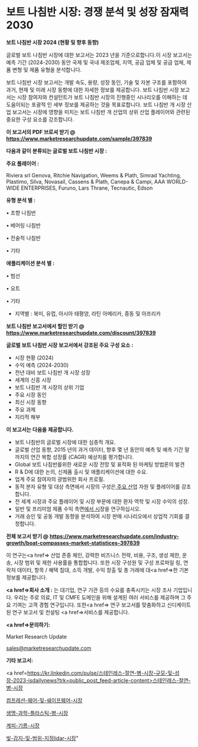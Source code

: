 # 보트 나침반 시장: 경쟁 분석 및 성장 잠재력 2030

<strong>보트 나침반 시장 2024 (현황 및 향후 동향)</strong>

글로벌 보트 나침반 시장에 대한 보고서는 2023 년을 기준으로합니다.이 시장 보고서는 예측 기간 (2024-2030) 동안 국제 및 국내 제조업체, 지역, 공급 업체 및 공급 업체, 제품 변형 및 제품 유형을 분석합니다.

보트 나침반 시장 보고서는 개발 속도, 용량, 성장 동인, 기술 및 자본 구조를 포함하여 과거, 현재 및 미래 시장 동향에 대한 자세한 정보를 제공합니다. 보트 나침반 시장 보고서는 시장 참여자와 컨설턴트가 보트 나침반 시장의 진행중인 시나리오를 이해하는 데 도움이되는 포괄적 인 세부 정보를 제공하는 것을 목표로합니다. 보트 나침반 개 시장 산업 보고서는 시장에 영향을 미치는 보트 나침반 개 산업의 상위 산업 플레이어와 관련된 중요한 구성 요소를 강조합니다.



<strong>이 보고서의 PDF 브로셔 받기 @ <a href=https://www.marketresearchupdate.com/sample/397839>https://www.marketresearchupdate.com/sample/397839</a></strong>



<strong>다음과 같이 분류되는 글로벌 보트 나침반 시장 :</strong>



<strong>주요 플레이어 :</strong>

Riviera srl Genova, Ritchie Navigation, Weems & Plath, Simrad Yachting, Plastimo, Silva, Novasail, Cassens & Plath, Canepa & Campi, AAA WORLD-WIDE ENTERPRISES, Furuno, Lars Thrane, Tecnautic, Edson



<strong>유형 분석 별 :</strong>

• 조향 나침반

• 베어링 나침반

• 전술적 나침반

• 기타



<strong>애플리케이션 분석 별 :</strong>

• 범선

• 요트

• 기타

<ul>
  <li>지역별 : 북미, 유럽, 아시아 태평양, 라틴 아메리카, 중동 및 아프리카</li>
</ul>


<strong>보트 나침반 보고서에서 할인 받기 @ <a href=https://www.marketresearchupdate.com/discount/397839>https://www.marketresearchupdate.com/discount/397839</a></strong>



<strong>글로벌 보트 나침반 시장 보고서에서 강조된 주요 구성 요소 :</strong>
<ul>
  <li>시장 현황 (2024)</li>
  <li>수익 예측 (2024-2030)</li>
  <li>전년 대비 보트 나침반 개 시장 성장</li>
  <li>세계의 신흥 시장</li>
  <li>보트 나침반 개 시장의 상위 기업</li>
  <li>주요 시장 동인</li>
  <li>최신 시장 동향</li>
  <li>주요 과제</li>
  <li>지리적 해부</li>
</ul>


<strong>이 보고서는 다음을 제공합니다.</strong>
<ul>
  <li>보트 나침반의 글로벌 시장에 대한 심층적 개요.</li>
  <li>글로벌 산업 동향, 2015 년의 과거 데이터, 향후 몇 년 동안의 예측 및 예측 기간 말까지의 연간 복합 성장률 (CAGR) 예상치를 평가합니다.</li>
  <li>Global 보트 나침반를위한 새로운 시장 전망 및 표적화 된 마케팅 방법론의 발견</li>
  <li>R &amp; D에 대한 논의, 신제품 출시 및 애플리케이션에 대한 수요.</li>
  <li>업계 주요 참여자의 광범위한 회사 프로필.</li>
  <li>동적 분자 유형 및 대상 측면에서 시장의 구성은<a href=> 주요 산</a>업 자원 및 플레이어를 강조합니다.</li>
  <li>전 세계 시장과 주요 플레이어 및 시장 부문에 대한 환자 역학 및 시장 수익의 성장.</li>
  <li>일반 및 프리미엄 제품 수익 측면<a href=>에서 시</a>장을 연구하십시오.</li>
  <li>거래 승인 및 공동 개발 동향을 분석하여 시장 판매 시나리오에서 상업적 기회를 결정합니다.</li>
</ul>



<strong>전체 보고서 받기 @ <a href=https://www.marketresearchupdate.com/industry-growth/boat-compasses-market-statistices-397839>https://www.marketresearchupdate.com/industry-growth/boat-compasses-market-statistices-397839</a></strong>

이 연구는<a href=> 산업 존중</a> 체인, 강력한 비즈니스 전략, 비용, 구조, 생성 제한, 운송, 시장 범위 및 제한 사용률을 통합합니다. 또한 시장 구성원 및 구성 프로파일 링, 연락처 데이터, 항목 / 혜택 침대, 소득 개발, 수익 창출 및 총 거래에 대<a href=>한 기본 </a>정보를 제공합니다.



<strong><a href=>회사 소</a>개 :</strong>
는 대기업, 연구 기관 등의 수요를 충족시키는 시장 조사 기업입니다. 우리는 주로 의료, IT 및 CMFE 도메인을 위해 설계된 여러 서비스를 제공하며 그 주요 기여는 고객 경험 연구입니다. 또한<a href=> 연구 보</a>고서를 맞춤화하고 신디케이트 된 연구 보고서 및 컨설팅 <a href=>서비스</a>를 제공합니다.



<strong><a href=>문의하기:</a></strong>

Market Research Update

sales@marketresearchupdate.com



<strong>기타 보고서:</strong>

<a href=https://kr.linkedin.com/pulse/스테인레스-절연-병-시장-규모-및-성장-2023-isdailynews?trk=public_post_feed-article-content>스테인레스-절연-병-시장</a>

<a href=https://www.linkedin.com/pulse/컴프레션-웨어-및-쉐이프웨어-시장-경쟁-분석-성장-잠재력-2029-dwd2f/>컴프레션-웨어-및-쉐이프웨어-시장</a>

<a href=https://www.linkedin.com/pulse/생명-과학-플라스틱-병-시장-세분화-연구-및-목표-고객2029년-tszwf/>생명-과학-플라스틱-병-시장</a>

<a href=https://www.linkedin.com/pulse/계피-기름-시장-현재-및-미래-성장-2029-isdailynews-uvgrf/>계피-기름-시장</a>

<a href=https://www.linkedin.com/pulse/빛-감지-및-범위-지정lidar-시장-세분화-연구-목표-고객2030년-isdailynews-cxfqf/>빛-감지-및-범위-지정lidar-시장</a>"
